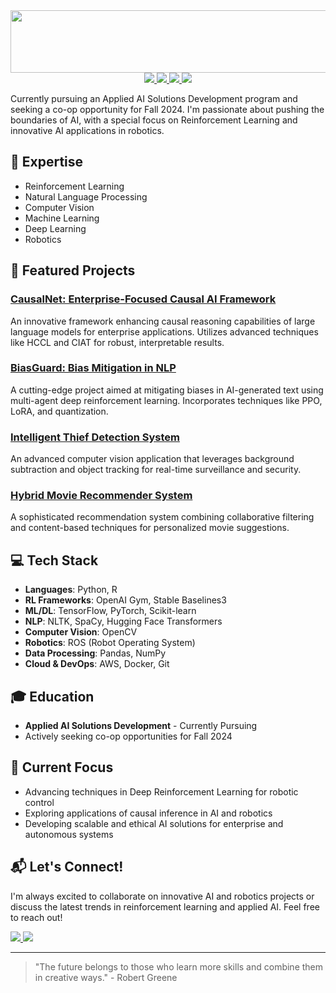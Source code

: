 <div align="center">
  <img src="https://media.giphy.com/media/ULSJC4eXvXAPk7IyB3/giphy.gif" width="600" height="100" />
</div>



<div align="center">
  <a href="https://www.linkedin.com/in/oussamanaji/">
    <img src="https://img.shields.io/badge/-LinkedIn-0077B5?style=for-the-badge&logo=LinkedIn&logoColor=white"/>
  </a>
  <a href="mailto:mohamedoussama.naji@georgebrown.ca">
    <img src="https://img.shields.io/badge/-Email-D14836?style=for-the-badge&logo=Gmail&logoColor=white"/>
  </a>
  <a href="https://github.com/oussamanaji">
    <img src="https://img.shields.io/badge/-GitHub-181717?style=for-the-badge&logo=GitHub&logoColor=white"/>
  </a>
  <a href="https://oussamanaji.github.io/portfolio/">
    <img src="https://img.shields.io/badge/-Website-000000?style=for-the-badge&logo=Google-Chrome&logoColor=white"/>
  </a>
</div>

Currently pursuing an Applied AI Solutions Development program and seeking a co-op opportunity for Fall 2024. I'm passionate about pushing the boundaries of AI, with a special focus on Reinforcement Learning and innovative AI applications in robotics.

## 🧠 Expertise

- Reinforcement Learning
- Natural Language Processing
- Computer Vision
- Machine Learning
- Deep Learning
- Robotics

## 🌟 Featured Projects

### [CausalNet: Enterprise-Focused Causal AI Framework](https://github.com/oussamanaji/NLP/tree/main/CausalNet)
An innovative framework enhancing causal reasoning capabilities of large language models for enterprise applications. Utilizes advanced techniques like HCCL and CIAT for robust, interpretable results.

### [BiasGuard: Bias Mitigation in NLP](https://github.com/oussamanaji/NLP/tree/main/biasguard)
A cutting-edge project aimed at mitigating biases in AI-generated text using multi-agent deep reinforcement learning. Incorporates techniques like PPO, LoRA, and quantization.

### [Intelligent Thief Detection System](https://github.com/oussamanaji/Computer-Vision/tree/main/thief_detector_livefeed_processing)
An advanced computer vision application that leverages background subtraction and object tracking for real-time surveillance and security.

### [Hybrid Movie Recommender System](https://github.com/oussamanaji/machine-learning/tree/main/hybrid_movie_recommender)
A sophisticated recommendation system combining collaborative filtering and content-based techniques for personalized movie suggestions.

## 💻 Tech Stack

- **Languages**: Python, R
- **RL Frameworks**: OpenAI Gym, Stable Baselines3
- **ML/DL**: TensorFlow, PyTorch, Scikit-learn
- **NLP**: NLTK, SpaCy, Hugging Face Transformers
- **Computer Vision**: OpenCV
- **Robotics**: ROS (Robot Operating System)
- **Data Processing**: Pandas, NumPy
- **Cloud & DevOps**: AWS, Docker, Git

## 🎓 Education

- **Applied AI Solutions Development** - Currently Pursuing
- Actively seeking co-op opportunities for Fall 2024

## 🌱 Current Focus

- Advancing techniques in Deep Reinforcement Learning for robotic control
- Exploring applications of causal inference in AI and robotics
- Developing scalable and ethical AI solutions for enterprise and autonomous systems

## 📬 Let's Connect!

I'm always excited to collaborate on innovative AI and robotics projects or discuss the latest trends in reinforcement learning and applied AI. Feel free to reach out!

<a href="https://www.linkedin.com/in/oussamanaji/">
  <img src="https://img.shields.io/badge/-Connect%20on%20LinkedIn-0077B5?style=for-the-badge&logo=LinkedIn&logoColor=white"/>
</a>
<a href="mailto:mohamedoussama.naji@georgebrown.ca">
  <img src="https://img.shields.io/badge/-Email%20Me-D14836?style=for-the-badge&logo=Gmail&logoColor=white"/>
</a>

---

> "The future belongs to those who learn more skills and combine them in creative ways." - Robert Greene

